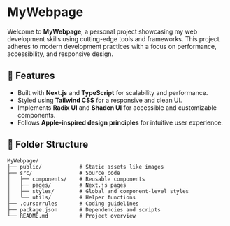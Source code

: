 # MyWebpage

Welcome to **MyWebpage**, a personal project showcasing my web development skills using cutting-edge tools and frameworks. This project adheres to modern development practices with a focus on performance, accessibility, and responsive design.

## 🚀 Features

- Built with **Next.js** and **TypeScript** for scalability and performance.
- Styled using **Tailwind CSS** for a responsive and clean UI.
- Implements **Radix UI** and **Shadcn UI** for accessible and customizable components.
- Follows **Apple-inspired design principles** for intuitive user experience.

## 📂 Folder Structure

```plaintext
MyWebpage/
├── public/            # Static assets like images
├── src/               # Source code
│   ├── components/    # Reusable components
│   ├── pages/         # Next.js pages
│   ├── styles/        # Global and component-level styles
│   └── utils/         # Helper functions
├── .cursorrules       # Coding guidelines
├── package.json       # Dependencies and scripts
└── README.md          # Project overview
